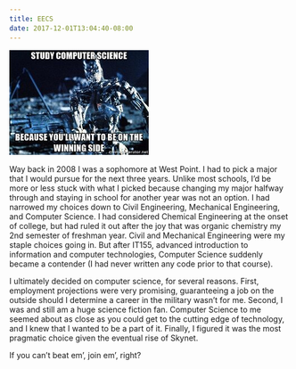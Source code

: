 ```yaml
---
title: EECS
date: 2017-12-01T13:04:40-08:00
---
```

![Terminator robot](/assets/images/terminator.jpg)

 Way back in 2008 I was a sophomore at West Point.  I had to pick a major that I would pursue for the next three years. Unlike most schools, I’d be more or less stuck with what I picked because changing my major halfway through and staying in school for another year was not an option. I had narrowed my choices down to Civil Engineering, Mechanical Engineering, and Computer Science.  I had considered Chemical Engineering at the onset of college, but had ruled it out after the joy that was organic chemistry my 2nd semester of freshman year.  Civil and Mechanical Engineering were my staple choices going in.  But after IT155, advanced introduction to information and computer technologies, Computer Science suddenly became a contender (I had never written any code prior to that course).

I ultimately decided on computer science, for several reasons.  First, employment projections were very promising, guaranteeing a job on the outside should I determine a career in the military wasn’t for me.  Second, I was and still am a huge science fiction fan.  Computer Science to me seemed about as close as you could get to the cutting edge of technology, and I knew that I wanted to be a part of it.  Finally, I figured it was the most pragmatic choice given the eventual rise of Skynet. 

 If you can’t beat em’, join em’, right?
